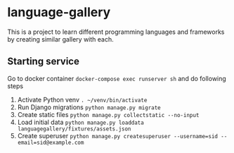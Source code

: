 language-gallery
================

This is a project to learn different programming languages and frameworks by
creating similar gallery with each.

Starting service
----------------

Go to docker container `docker-compose exec runserver sh` and do following steps

1. Activate Python venv `. ~/venv/bin/activate`
2. Run Django migrations `python manage.py migrate`
3. Create static files `python manage.py collectstatic --no-input`
4. Load initial data `python manage.py loaddata languagegallery/fixtures/assets.json`
5. Create superuser `python manage.py createsuperuser --username=sid --email=sid@example.com`

